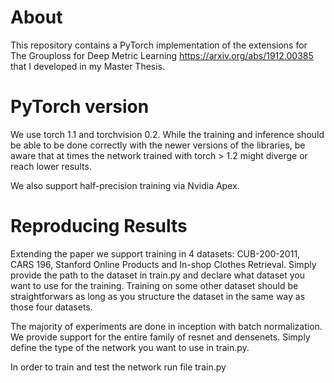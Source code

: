
# About

This repository contains a PyTorch implementation of the extensions for The Grouploss for Deep Metric Learning https://arxiv.org/abs/1912.00385 that I developed in my Master Thesis.



# PyTorch version

We use torch 1.1 and torchvision 0.2. While the training and inference should be able to be done correctly with the newer versions of the libraries, be aware that at times the network trained with torch > 1.2 might diverge or reach lower results.

We also support half-precision training via Nvidia Apex. 

# Reproducing Results

Extending the paper we support training in 4 datasets: CUB-200-2011, CARS 196, Stanford Online Products and In-shop Clothes Retrieval. Simply provide the path to the dataset in train.py and declare what dataset you want to use for the training. Training on some other dataset should be straightforwars as long as you structure the dataset in the same way as those four datasets.

The majority of experiments are done in inception with batch normalization. We provide support for the entire family of resnet and densenets. Simply define the type of the network you want to use in train.py.

In order to train and test the network run file train.py

